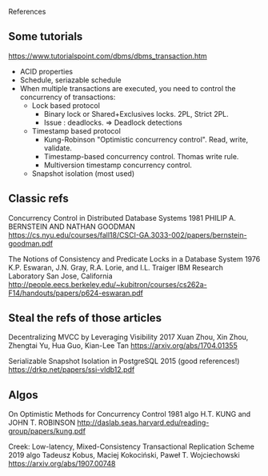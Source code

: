 References

## Some tutorials

https://www.tutorialspoint.com/dbms/dbms_transaction.htm

- ACID properties
- Schedule, seriazable schedule
- When multiple transactions are executed, you need to control the concurrency of transactions:
    - Lock based protocol
        - Binary lock or Shared+Exclusives locks. 2PL, Strict 2PL. 
        - Issue : deadlocks. => Deadlock detections
    - Timestamp based protocol
        - Kung-Robinson "Optimistic concurrency control". Read, write, validate. 
        - Timestamp-based concurrency control. Thomas write rule. 
        - Multiversion timestamp concurrency control. 
    - Snapshot isolation (most used)

## Classic refs
Concurrency Control in Distributed Database Systems 
1981
PHILIP A. BERNSTEIN AND NATHAN GOODMAN
https://cs.nyu.edu/courses/fall18/CSCI-GA.3033-002/papers/bernstein-goodman.pdf

The Notions of Consistency and Predicate Locks in a Database System 
1976
K.P. Eswaran, J.N. Gray, R.A. Lorie, and I.L. Traiger IBM Research Laboratory San Jose, California
http://people.eecs.berkeley.edu/~kubitron/courses/cs262a-F14/handouts/papers/p624-eswaran.pdf

## Steal the refs of those articles

Decentralizing MVCC by Leveraging Visibility
2017
Xuan Zhou, Xin Zhou, Zhengtai Yu, Hua Guo, Kian-Lee Tan
https://arxiv.org/abs/1704.01355

Serializable Snapshot Isolation in PostgreSQL
2015
(good references!)
https://drkp.net/papers/ssi-vldb12.pdf

## Algos

On Optimistic Methods for Concurrency Control 
1981
algo
H.T. KUNG and JOHN T. ROBINSON
http://daslab.seas.harvard.edu/reading-group/papers/kung.pdf

Creek: Low-latency, Mixed-Consistency Transactional Replication Scheme
2019
algo
Tadeusz Kobus, Maciej Kokociński, Paweł T. Wojciechowski
https://arxiv.org/abs/1907.00748




